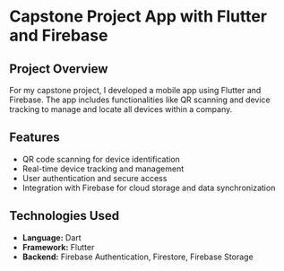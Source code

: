 # Capstone Project App with Flutter and Firebase

## Project Overview
For my capstone project, I developed a mobile app using Flutter and Firebase. The app includes functionalities like QR scanning and device tracking to manage and locate all devices within a company.

## Features
- QR code scanning for device identification
- Real-time device tracking and management
- User authentication and secure access
- Integration with Firebase for cloud storage and data synchronization

## Technologies Used
- **Language:** Dart
- **Framework:** Flutter
- **Backend:** Firebase Authentication, Firestore, Firebase Storage

